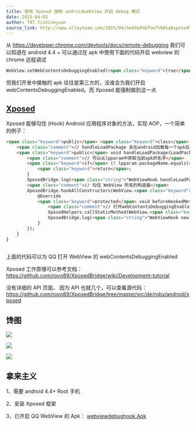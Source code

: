 ```yaml
---
title: 使用 Xposed 强制 androidwebView 开启 debug 模式
date: 2015-04-01
author: TAT.fishineyuan
source_link: http://www.alloyteam.com/2015/04/%e4%bd%bf%e7%94%a8xposed%e5%bc%ba%e5%88%b6androidwebview%e5%bc%80%e5%90%afdebug%e6%a8%a1%e5%bc%8f/
---
```


从 <https://developer.chrome.com/devtools/docs/remote-debugging> 我们可以知道在 android 4.4 + 可以通过在 apk 中使用下面的代码开启 webview 的 chrome 远程调试

```html
WebView.setWebContentsDebuggingEnabled(<span class="keyword">true</span>);
```

但我们开发中接触的 apk 往往是第三方的，没谁会为我们开启 webContentsDebuggingEnabled。而 Xposed 能强制做到这一点

## [Xposed](https://github.com/rovo89/XposedBridge/wiki/Development-tutorial)

Xposed 能够勾住 (Hook) Android 应用程序对象的方法，实现 AOP，一个简单的例子：

```html
<span class="keyword">public</span> <span class="keyword">class</span> WebViewHook <span class="keyword">implements</span> IXposedHookLoadPackage {
    <span class="comment">// handleLoadPackage 会在android加载每一个apk后执行</span>
    <span class="keyword">public</span> void handleLoadPackage(LoadPackageParam lpparam) throws Throwable {
        <span class="comment">// 可以从lpparam中获取当前apk的名字</span>
        <span class="keyword">if</span> (! lpparam.packageName.equals(<span class="string">"com.tencent.mobileqq"</span>)) {
            <span class="keyword">return</span>;
        }
        XposedBridge.log(<span class="string">"WebViewHook handleLoadPackage: "</span> + lpparam.packageName);
        <span class="comment">// 勾住 WebView 所有的构造器</span>
        XposedBridge.hookAllConstructors(WebView.<span class="keyword">class</span>, <span class="keyword">new</span> XC_MethodHook() {
            @Override
            <span class="keyword">protected</span> void beforeHookedMethod(MethodHookParam param) throws Throwable {
                <span class="comment">// 打开webContentsDebuggingEnabled</span>
                XposedHelpers.callStaticMethod(WebView.<span class="keyword">class</span>, <span class="string">"setWebContentsDebuggingEnabled"</span>, <span class="keyword">true</span>);
                XposedBridge.log(<span class="string">"WebViewHook new WebView(): "</span> + packageName);
            }
        });
    }
}
 
```

上面的代码可以为 QQ 打开 WebView 的 webContentsDebuggingEnabled

Xposed 工作原理可以参考文档： <https://github.com/rovo89/XposedBridge/wiki/Development-tutorial>

没有详细的 API 页面， 因为 API 也就几个，可以查看源代码： <https://github.com/rovo89/XposedBridge/tree/master/src/de/robv/android/xposed>

## 馋图

![](http://7tszky.com1.z0.glb.clouddn.com/FkOLG2-Oi_AM2jOIIpWJZS3Kg9XT)

![](http://7tszky.com1.z0.glb.clouddn.com/FiIdSVKqGFHg3xPEXdZG8wQCXPJI)

![](http://7tszky.com1.z0.glb.clouddn.com/FuP8cOgJccKFlEUn8DERk-owE0Ub)

## 拿来主义

1、需要 android 4.4+ Root 手机

2、安装 Xposed 框架

3、已开启 QQ WebView 的 Apk： [webviewdebughook.Apk](http://7tszky.com1.z0.glb.clouddn.com/FkA_G7UGdW8X4DZ2IKsRjVG0gEpz)
